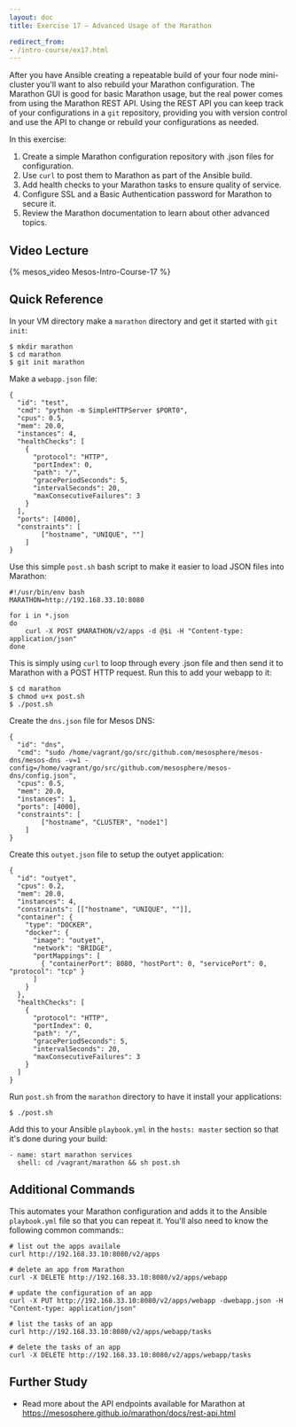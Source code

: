 ```yaml
---
layout: doc
title: Exercise 17 – Advanced Usage of the Marathon

redirect_from:
- /intro-course/ex17.html
---
```


After you have Ansible creating a repeatable build of your four node mini-cluster you'll want to also rebuild your Marathon configuration.  The Marathon GUI is good for basic Marathon usage, but the real power comes from using the Marathon REST API.  Using the REST API you can keep track of your configurations in a ``git`` repository, providing you with version control and use the API to change or rebuild your configurations as needed.

In this exercise:

1. Create a simple Marathon configuration repository with .json files for configuration.
2. Use ``curl`` to post them to Marathon as part of the Ansible build.
3. Add health checks to your Marathon tasks to ensure quality of service.
4. Configure SSL and a Basic Authentication password for Marathon to secure it.
5. Review the Marathon documentation to learn about other advanced topics.


Video Lecture
-------------

{% mesos_video Mesos-Intro-Course-17 %}


Quick Reference
---------------

In your VM directory make a ``marathon`` directory and get it started with ``git init``:

```
$ mkdir marathon
$ cd marathon
$ git init marathon
```

Make a ``webapp.json`` file:

```
{
  "id": "test",
  "cmd": "python -m SimpleHTTPServer $PORT0",
  "cpus": 0.5,
  "mem": 20.0,
  "instances": 4,
  "healthChecks": [
    {
      "protocol": "HTTP",
      "portIndex": 0,
      "path": "/",
      "gracePeriodSeconds": 5,
      "intervalSeconds": 20,
      "maxConsecutiveFailures": 3
    }
  ],
  "ports": [4000],
  "constraints": [
        ["hostname", "UNIQUE", ""]
    ]
}
```

Use this simple ``post.sh`` bash script to make it easier to load JSON files into Marathon:

```
#!/usr/bin/env bash
MARATHON=http://192.168.33.10:8080

for i in *.json
do
    curl -X POST $MARATHON/v2/apps -d @$i -H "Content-type: application/json"
done
```

This is simply using ``curl`` to loop through every .json file and then send it to Marathon with a POST HTTP request.
Run this to add your webapp to it:

```
$ cd marathon
$ chmod u+x post.sh
$ ./post.sh
```

Create the ``dns.json`` file for Mesos DNS:

```
{
  "id": "dns",
  "cmd": "sudo /home/vagrant/go/src/github.com/mesosphere/mesos-dns/mesos-dns -v=1 -config=/home/vagrant/go/src/github.com/mesosphere/mesos-dns/config.json",
  "cpus": 0.5,
  "mem": 20.0,
  "instances": 1,
  "ports": [4000],
  "constraints": [
        ["hostname", "CLUSTER", "node1"]
    ]
}
```

Create this ``outyet.json`` file to setup the outyet application:

```
{
  "id": "outyet",
  "cpus": 0.2,
  "mem": 20.0,
  "instances": 4,
  "constraints": [["hostname", "UNIQUE", ""]],
  "container": {
    "type": "DOCKER",
    "docker": {
      "image": "outyet",
      "network": "BRIDGE",
      "portMappings": [
        { "containerPort": 8080, "hostPort": 0, "servicePort": 0, "protocol": "tcp" }
      ]
    }
  },
  "healthChecks": [
    {
      "protocol": "HTTP",
      "portIndex": 0,
      "path": "/",
      "gracePeriodSeconds": 5,
      "intervalSeconds": 20,
      "maxConsecutiveFailures": 3
    }
  ]
}
```

Run ``post.sh`` from the ``marathon`` directory to have it install your applications:

```
$ ./post.sh
```

Add this to your Ansible ``playbook.yml`` in the ``hosts: master`` section so that it's done during your build:

```
- name: start marathon services
  shell: cd /vagrant/marathon && sh post.sh
```

Additional Commands
-------------------

This automates your Marathon configuration and adds it to the Ansible ``playbook.yml`` file so that you can repeat it.  You'll also need to know the following common commands::

    # list out the apps availale
    curl http://192.168.33.10:8080/v2/apps

    # delete an app from Marathon
    curl -X DELETE http://192.168.33.10:8080/v2/apps/webapp

    # update the configuration of an app
    curl -X PUT http://192.168.33.10:8080/v2/apps/webapp -dwebapp.json -H "Content-type: application/json"

    # list the tasks of an app
    curl http://192.168.33.10:8080/v2/apps/webapp/tasks

    # delete the tasks of an app
    curl -X DELETE http://192.168.33.10:8080/v2/apps/webapp/tasks

Further Study
-------------

* Read more about the API endpoints available for Marathon at https://mesosphere.github.io/marathon/docs/rest-api.html
